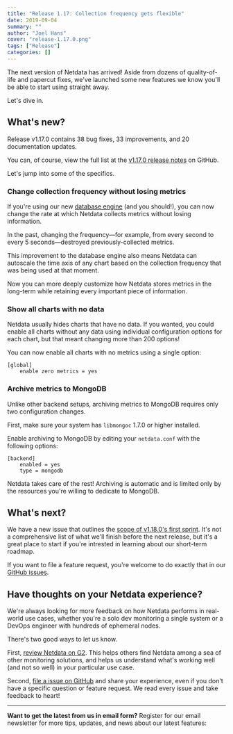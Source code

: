 ```yaml
---
title: "Release 1.17: Collection frequency gets flexible"
date: 2019-09-04
summary: ""
author: "Joel Hans"
cover: "release-1.17.0.png"
tags: ["Release"]
categories: []
---
```


The next version of Netdata has arrived! Aside from dozens of quality-of-life and papercut fixes, we've launched some new features we know you'll be able to start using straight away.

Let's dive in.

<!--more-->

## What's new?

Release v1.17.0 contains 38 bug fixes, 33 improvements, and 20 documentation updates.

You can, of course, view the full list at the [v1.17.0 release notes](https://github.com/netdata/netdata/releases/tag/v1.17.0) on GitHub.

Let's jump into some of the specifics.

### Change collection frequency without losing metrics

If you're using our new [database engine](https://blog.netdata.cloud/posts/db-engine/) (and you should!), you can now change the rate at which Netdata collects metrics without losing information.

In the past, changing the frequency—for example, from every second to every 5 seconds—destroyed previously-collected metrics.

This improvement to the database engine also means Netdata can autoscale the time axis of any chart based on the collection frequency that was being used at that moment.

Now you can more deeply customize how Netdata stores metrics in the long-term while retaining every important piece of information.

### Show all charts with no data

Netdata usually hides charts that have no data. If you wanted, you could enable all charts without any data using individual configuration options for each chart, but that meant changing more than 200 options!

You can now enable all charts with no metrics using a single option:

```
[global]
    enable zero metrics = yes
```

### Archive metrics to MongoDB

Unlike other backend setups, archiving metrics to MongoDB requires only two configuration changes.

First, make sure your system has `libmongoc` 1.7.0 or higher installed.

Enable archiving to MongoDB by editing your `netdata.conf` with the following options:

```
[backend]
    enabled = yes
    type = mongodb
```

Netdata takes care of the rest! Archiving is automatic and is limited only by the resources you're willing to dedicate to MongoDB.

## What's next?

We have a new issue that outlines the [scope of v1.18.0's first sprint](https://github.com/netdata/netdata/issues/6770). It's not a comprehensive list of what we'll finish before the next release, but it's a great place to start if you're intrested in learning about our short-term roadmap.

If you want to file a feature request, you're welcome to do exactly that in our [GitHub issues](https://github.com/netdata/netdata/issues/new?labels=feature+request%2C+needs+triage&template=feature_request.md).

## Have thoughts on your Netdata experience?

We're always looking for more feedback on how Netdata performs in real-world use cases, whether you're a solo dev monitoring a single system or a DevOps engineer with hundreds of ephemeral nodes.

There's two good ways to let us know.

First, [review Netdata on G2](https://www.g2.com/products/netdata/reviews). This helps others find Netdata among a sea of other monitoring solutions, and helps us understand what's working well (and not so well) in your particular use case.

Second, [file a issue on GitHub](https://github.com/netdata/netdata/issues/new) and share your experience, even if you don't have a specific question or feature request. We read every issue and take feedback to heart!

---

**Want to get the latest from us in email form?** Register for our email newsletter for more tips, updates, and news about our latest features:

<script charset="utf-8" type="text/javascript" src="//js.hsforms.net/forms/shell.js"></script>
<script>
  hbspt.forms.create({
    portalId: "4567453",
    formId: "6a20deb5-a1e6-4312-9c4d-f6862f947fe0"
});
</script>